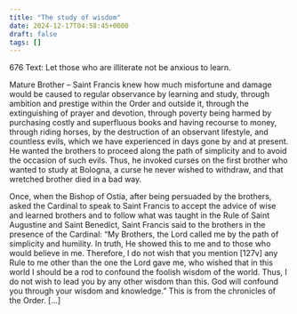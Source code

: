 ```yaml
---
title: "The study of wisdom"
date: 2024-12-17T04:58:45+0000
draft: false
tags: []
---
```


676 Text: Let those who are illiterate not be anxious to learn.

Mature Brother – Saint Francis knew how much misfortune and damage would be caused to regular observance by learning and study, through ambition and prestige within the Order and outside it, through the extinguishing of prayer and devotion, through poverty being harmed by purchasing costly and superfluous books and having recourse to money, through riding horses, by the destruction of an observant lifestyle, and countless evils, which we have experienced in days gone by and at present. He wanted the brothers to proceed along the path of simplicity and to avoid the occasion of such evils. Thus, he invoked curses on the first brother who wanted to study at Bologna, a curse he never wished to withdraw, and that wretched brother died in a bad way.

Once, when the Bishop of Ostia, after being persuaded by the brothers, asked the Cardinal to speak to Saint Francis to accept the advice of wise and learned brothers and to follow what was taught in the Rule of Saint Augustine and Saint Benedict, Saint Francis said to the brothers in the presence of the Cardinal: “My Brothers, the Lord called me by the path of simplicity and humility. In truth, He showed this to me and to those who would believe in me. Therefore, I do not wish that you mention [127v] any Rule to me other than the one the Lord gave me, who wished that in this world I should be a rod to confound the foolish wisdom of the world. Thus, I do not wish to lead you by any other wisdom than this. God will confound you through your wisdom and knowledge.” This is from the chronicles of the Order.
[...]
